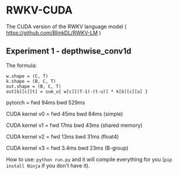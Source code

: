 # RWKV-CUDA
The CUDA version of the RWKV language model ( https://github.com/BlinkDL/RWKV-LM )

## Experiment 1 - depthwise_conv1d

The formula:
```
w.shape = (C, T)
k.shape = (B, C, T)
out.shape = (B, C, T)
out[b][c][t] = sum_u{ w[c][(T-1)-(t-u)] * k[b][c][u] }
```

pytorch = fwd 94ms bwd 529ms

CUDA kernel v0 = fwd 45ms bwd 84ms (simple)

CUDA kernel v1 = fwd 17ms bwd 43ms (shared memory)

CUDA kernel v2 = fwd 13ms bwd 31ms (float4)

CUDA kernel v3 = fwd 3.4ms bwd 23ms (B-group)

How to use: ```python run.py``` and it will compile everything for you (```pip install Ninja``` if you don't have it).
